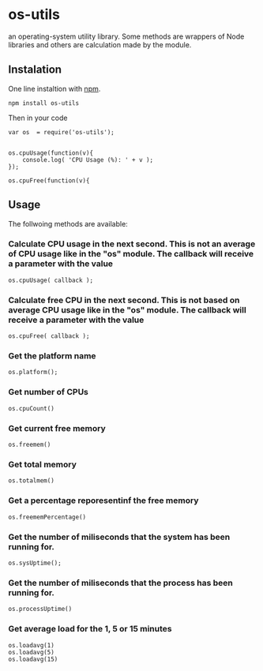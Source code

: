 os-utils
========

an operating-system utility library. Some methods are wrappers of Node libraries
and others are calculation made by the module.


## Instalation

One line instaltion with [npm](http://npmjs.org). 

	npm install os-utils

Then in your code 
	
	var os 	= require('os-utils');


	os.cpuUsage(function(v){
		console.log( 'CPU Usage (%): ' + v );
	});

	os.cpuFree(function(v){




## Usage

The follwoing methods are available:


### Calculate CPU usage in the next second. This is not an average of CPU usage like in the "os" module. The callback will receive a parameter with the value

	os.cpuUsage( callback );
	

### Calculate free CPU in the next second. This is not based on average CPU usage like in the "os" module. The callback will receive a parameter with the value

	os.cpuFree( callback );

	
### Get the platform name

	os.platform();


### Get number of CPUs

	os.cpuCount()


### Get current free memory

	os.freemem()


### Get total memory

	os.totalmem()


### Get a percentage reporesentinf the free memory

	os.freememPercentage()


### Get the number of miliseconds that the system has been running for.

	os.sysUptime();
	
	
### Get the number of miliseconds that the process has been running for.

	os.processUptime() 


### Get average load for the 1, 5 or 15 minutes

	os.loadavg(1)
	os.loadavg(5)
	os.loadavg(15)
	
